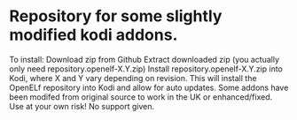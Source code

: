 # Repository for some slightly modified kodi addons.
To install:
  Download zip from Github
  Extract downloaded zip (you actually only need repository.openelf-X.Y.zip)
  Install repository.openelf-X.Y.zip into Kodi, where X and Y vary depending on revision.
This will install the OpenELf repository into Kodi and allow for auto updates.
Some addons have been modifed from original source to work in the UK or enhanced/fixed.
Use at your own risk! No support given.
